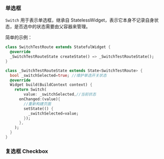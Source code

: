 ### 单选框

`Switch` 用于表示单选框，继承自 StatelessWidget，表示它本身不记录自身状态，是否选中的状态需要由父容器来管理。

简单的示例：

```dart
class SwitchTestRoute extends StatefulWidget {
  @override
  _SwitchTestRouteState createState() => _SwitchTestRouteState();
}

class _SwitchTestRouteState extends State<SwitchTestRoute> {
  bool _switchSelected=true; //维护单选开关状态
  @override
  Widget build(BuildContext context) {
    return Switch(
    	value: _switchSelected,//当前状态
      onChanged:(value){
        //重新构建页面  
        setState(() {
          _switchSelected=value;
        });
      },
    );
  }
}
```



### 复选框 Checkbox

